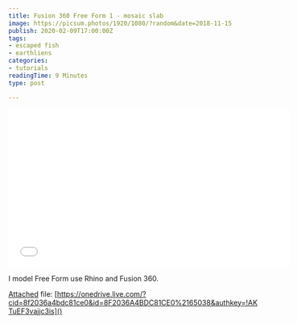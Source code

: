 ```yaml
---
title: Fusion 360 Free Form 1 - mosaic slab
image: https://picsum.photos/1920/1080/?random&date=2018-11-15
publish: 2020-02-09T17:00:00Z
tags:
- escaped fish
- earthliens
categories:
- tutorials
readingTime: 9 Minutes
type: post

---
```

<iframe width="560" height="315" src="[https://www.youtube.com/embed/maEeVa23HJw](https://www.youtube.com/embed/maEeVa23HJw "https://www.youtube.com/embed/maEeVa23HJw")" frameborder="0" allow="accelerometer; autoplay; encrypted-media; gyroscope; picture-in-picture" allowfullscreen></iframe>

I model Free Form use Rhino and Fusion 360. 

[Attached](https://onedrive.live.com/?authkey=%21AKTuEF3vajjc3is&cid=8F2036A4BDC81CE0&id=8F2036A4BDC81CE0%2165038&parId=8F2036A4BDC81CE0%2165036&o=OneUp) file: [https://onedrive.live.com/?cid=8f2036a4bdc81ce0&id=8F2036A4BDC81CE0%2165038&authkey=!AKTuEF3vajjc3is]()